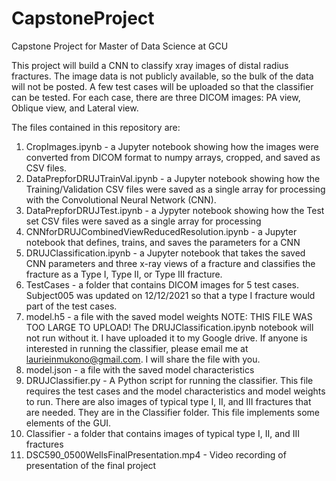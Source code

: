 # CapstoneProject
Capstone Project for Master of Data Science at GCU

This project will build a CNN to classify xray images of distal radius fractures. The image data is not publicly available, so the bulk of the data will not be posted. A few test cases will be uploaded so that the classifier can be tested. For each case, there are three DICOM images: PA view, Oblique view, and Lateral view. 

The files contained in this repository are:
1. CropImages.ipynb - a Jupyter notebook showing how the images were converted from DICOM format to numpy arrays, cropped, and saved as CSV files.
2. DataPrepforDRUJTrainVal.ipynb - a Jupyter notebook showing how the Training/Validation CSV files were saved as a single array for processing with the Convolutional Neural Network (CNN).
3. DataPrepforDRUJTest.ipynb - a Jypyter notebook showing how the Test set CSV files were saved as a single array for processing
4. CNNforDRUJCombinedViewReducedResolution.ipynb - a Jupyter notebook that defines, trains, and saves the parameters for a CNN
5. DRUJClassification.ipynb - a Jupyter notebook that takes the saved CNN parameters and three x-ray views of a fracture and classifies the fracture as a Type I, Type II, or Type III fracture. 
6. TestCases - a folder that contains DICOM images for 5 test cases. Subject005 was updated on 12/12/2021 so that a type I fracture would part of the test cases. 
7. model.h5 - a file with the saved model weights NOTE: THIS FILE WAS TOO LARGE TO UPLOAD! The DRUJClassification.ipynb notebook will not run without it. I have uploaded it to my Google drive. If anyone is interested in running the classifier, please email me at laurieinmukono@gmail.com. I will share the file with you. 
8. model.json - a file with the saved model characteristics
9. DRUJClassifier.py - A Python script for running the classifier. This file requires the test cases and the model characteristics and model weights to run. There are also images of typical type I, II, and III fractures that are needed. They are in the Classifier folder. This file implements some elements of the GUI. 
10. Classifier - a folder that contains images of typical type I, II, and III fractures
11. DSC590_0500WellsFinalPresentation.mp4 - Video recording of presentation of the final project
